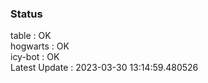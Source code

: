 ### Status


table : OK  
hogwarts : OK  
icy-bot : OK  
Latest Update : 2023-03-30 13:14:59.480526
